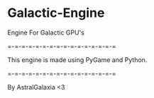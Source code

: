 # Galactic-Engine
Engine For Galactic GPU's


=-=-=-=-=-=-=-=-=-=-=-=-=-=-=-=

This engine is made using PyGame and Python.

=-=-=-=-=-=-=-=-=-=-=-=-=-=-=-=

By AstralGalaxia <3
